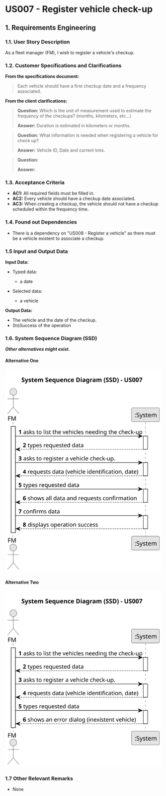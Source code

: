 # US007 - Register vehicle check-up


## 1. Requirements Engineering

### 1.1. User Story Description

As a fleet manager (FM), I wish to register a vehicle's checkup.

### 1.2. Customer Specifications and Clarifications 

**From the specifications document:**

>	Each vehicle should have a first checkup date and a frequency associated. 

**From the client clarifications:**

> **Question:** Which is the unit of measurement used to estimate the frequency of the checkups? (months, kilometers, etc...)
>
> **Answer:** Duration is estimated in kilometers or months.

> **Question:** What information is needed when registering a vehicle for check up?
>
> **Answer:** Vehicle ID, Date and current kms.

> **Question:** 
>
> **Answer:** 

### 1.3. Acceptance Criteria

* **AC1:** All required fields must be filled in.
* **AC2:** Every vehicle should have a checkup date associated.
* **AC3:** When creating a checkup, the vehicle should not have a checkup scheduled within the frequency time. 

### 1.4. Found out Dependencies

* There is a dependency on "US008 - Register a vehicle" as there must be a vehicle existent to associate a checkup.

### 1.5 Input and Output Data

**Input Data:**

* Typed data:
    * a date
	
* Selected data:
    * a vehicle

**Output Data:**

* The vehicle and the date of the checkup.
* (In)Success of the operation

### 1.6. System Sequence Diagram (SSD)

**_Other alternatives might exist._**

#### Alternative One

![System Sequence Diagram - Alternative One](svg/us007-system-sequence-diagram-alternative-one.svg)

#### Alternative Two

![System Sequence Diagram - Alternative Two](svg/us007-system-sequence-diagram-alternative-two.svg)

### 1.7 Other Relevant Remarks

* None